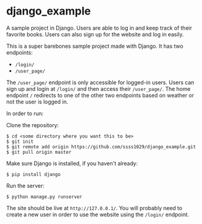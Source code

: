 # django_example
A sample project in Django. Users are able to log in and keep track of their favorite books. Users can also sign up for the website and log in easily.

This is a super barebones sample project made with Django. It has two endpoints:
 - `/login/`
 - `/user_page/`

The `/user_page/` endpoint is only accessible for logged-in users. Users can sign up and login at `/login/` and then access their `/user_page/`. The home endpoint `/` redirects to one of the other two endpoints based on weather or not the user is logged in.

In order to run:

Clone the repository:
```
$ cd <some directory where you want this to be>
$ git init
$ git remote add origin https://github.com/ssss1029/django_example.git
$ git pull origin master
```

Make sure Django is installed, if you haven't already:
```
$ pip install django
```

Run the server:
```
$ python manage.py runserver
```

The site should be live at `http://127.0.0.1/`. You will probably need to create a new user in order to use the website using the `/login/` endpoint.
